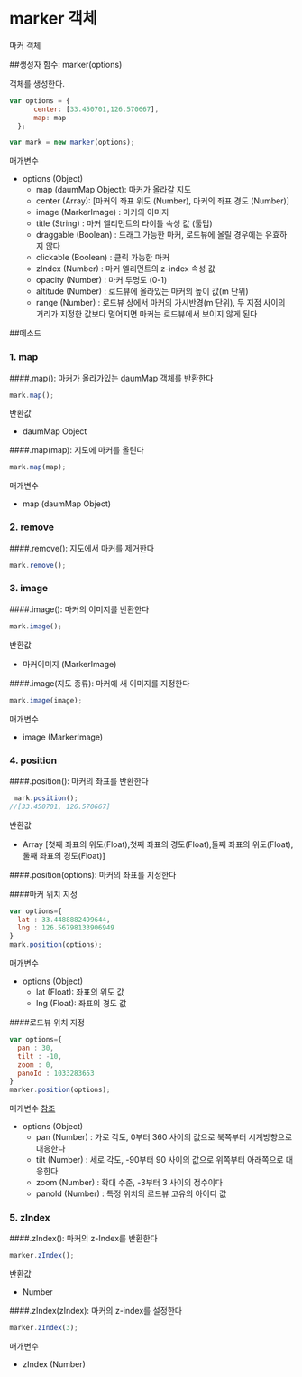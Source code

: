# marker 객체
마커 객체

##생성자 함수: marker(options)

객체를 생성한다.
```javascript
var options = {
      center: [33.450701,126.570667],
      map: map
  };

var mark = new marker(options);
```

  매개변수
  * options (Object)
    * map (daumMap Object): 마커가 올라갈 지도
    * center (Array): [마커의 좌표 위도 (Number), 마커의 좌표 경도 (Number)]
    * image (MarkerImage) : 마커의 이미지
    * title (String) : 마커 엘리먼트의 타이틀 속성 값 (툴팁)
    * draggable (Boolean) : 드래그 가능한 마커, 로드뷰에 올릴 경우에는 유효하지 않다
    * clickable (Boolean) : 클릭 가능한 마커
    * zIndex (Number) : 마커 엘리먼트의 z-index 속성 값
    * opacity (Number) : 마커 투명도 (0-1)
    * altitude (Number) : 로드뷰에 올라있는 마커의 높이 값(m 단위)
    * range (Number) : 로드뷰 상에서 마커의 가시반경(m 단위), 두 지점 사이의 거리가 지정한 값보다 멀어지면 마커는 로드뷰에서 보이지 않게 된다


##메소드

### 1. map

####.map(): 마커가 올라가있는 daumMap 객체를 반환한다 

```javascript
mark.map();
```
  반환값
  * daumMap Object


####.map(map): 지도에 마커를 올린다

```javascript
mark.map(map);
```

  매개변수 
  * map (daumMap Object)


### 2. remove

####.remove(): 지도에서 마커를 제거한다 

```javascript
mark.remove();
```


### 3. image

####.image(): 마커의 이미지를 반환한다

```javascript
mark.image();
```
  반환값
  * 마커이미지 (MarkerImage)


####.image(지도 종류): 마커에 새 이미지를 지정한다

```javascript
mark.image(image);
```

  매개변수 
  * image (MarkerImage)


### 4. position

####.position(): 마커의 좌표를 반환한다

```javascript
 mark.position();
//[33.450701, 126.570667]
```
  반환값
  * Array [첫째 좌표의 위도(Float),첫째 좌표의 경도(Float),둘째 좌표의 위도(Float),둘째 좌표의 경도(Float)]


####.position(options): 마커의 좌표를 지정한다

####마커 위치 지정

```javascript
var options={
  lat : 33.4488882499644,
  lng : 126.56798133906949
}
mark.position(options);
```

  매개변수
  * options (Object)
    * lat (Float): 좌표의 위도 값
    * lng (Float): 좌표의 경도 값


####로드뷰 위치 지정

```javascript
var options={
  pan : 30,
  tilt : -10,
  zoom : 0,
  panoId : 1033283653
}
marker.position(options);
```

  매개변수 [참조](http://apis.map.daum.net/web/documentation/#Viewpoint)
  * options (Object)
    * pan (Number) : 가로 각도, 0부터 360 사이의 값으로 북쪽부터 시계방향으로 대응한다
    * tilt (Number) : 세로 각도, -90부터 90 사이의 값으로 위쪽부터 아래쪽으로 대응한다
    * zoom (Number) : 확대 수준, -3부터 3 사이의 정수이다
    * panoId (Number) : 특정 위치의 로드뷰 고유의 아이디 값


### 5. zIndex

####.zIndex(): 마커의 z-Index를 반환한다

```javascript
marker.zIndex();
```
  반환값
  * Number


####.zIndex(zIndex): 마커의 z-index를 설정한다

```javascript
marker.zIndex(3);
```
  매개변수
  * zIndex (Number)

